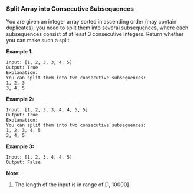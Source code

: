 ### Split Array into Consecutive Subsequences

You are given an integer array sorted in ascending order (may contain duplicates), you need to split them into several subsequences, where each subsequences consist of at least 3 consecutive integers. Return whether you can make such a split.

**Example 1:**

    Input: [1, 2, 3, 3, 4, 5]
    Output: True
    Explanation:
    You can split them into two consecutive subsequences:
    1, 2, 3
    3, 4, 5

**Example 2:**

    Input: [1, 2, 3, 3, 4, 4, 5, 5]
    Output: True
    Explanation:
    You can split them into two consecutive subsequences:
    1, 2, 3, 4, 5
    3, 4, 5

**Example 3:**

    Input: [1, 2, 3, 4, 4, 5]
    Output: False

**Note:**
1.  The length of the input is in range of [1, 10000]
